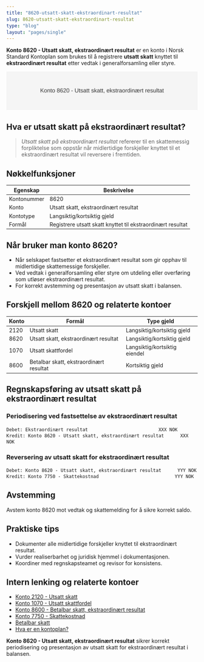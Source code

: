 ```yaml
---
title: "8620-utsatt-skatt-ekstraordinart-resultat"
slug: 8620-utsatt-skatt-ekstraordinart-resultat
type: "blog"
layout: "pages/single"
---
```


**Konto 8620 - Utsatt skatt, ekstraordinært resultat** er en konto i Norsk Standard Kontoplan som brukes til å registrere **utsatt skatt** knyttet til **ekstraordinært resultat** etter vedtak i generalforsamling eller styre.

![Illustrasjon av konto 8620 Utsatt skatt, ekstraordinært resultat](8620-utsatt-skatt-ekstraordinart-resultat-image.svg)

## Hva er utsatt skatt på ekstraordinært resultat?

> *Utsatt skatt på ekstraordinært resultat* refererer til en skattemessig forpliktelse som oppstår når midlertidige forskjeller knyttet til et ekstraordinært resultat vil reversere i fremtiden.

## Nøkkelfunksjoner

| Egenskap      | Beskrivelse                                                      |
|---------------|------------------------------------------------------------------|
| Kontonummer   | 8620                                                             |
| Konto         | Utsatt skatt, ekstraordinært resultat                            |
| Kontotype     | Langsiktig/kortsiktig gjeld                                      |
| Formål        | Registrere utsatt skatt knyttet til ekstraordinært resultat      |

## Når bruker man konto 8620?

* Når selskapet fastsetter et ekstraordinært resultat som gir opphav til midlertidige skattemessige forskjeller.
* Ved vedtak i generalforsamling eller styre om utdeling eller overføring som utløser ekstraordinært resultat.
* For korrekt avstemming og presentasjon av utsatt skatt i balansen.

## Forskjell mellom 8620 og relaterte kontoer

| Konto | Formål                                                      | Type gjeld                    |
|-------|-------------------------------------------------------------|-------------------------------|
| 2120  | Utsatt skatt                                                 | Langsiktig/kortsiktig gjeld   |
| 8620  | Utsatt skatt, ekstraordinært resultat                        | Langsiktig/kortsiktig gjeld   |
| 1070  | Utsatt skattfordel                                          | Langsiktig/kortsiktig eiendel |
| 8600  | Betalbar skatt, ekstraordinært resultat                     | Kortsiktig gjeld             |

## Regnskapsføring av utsatt skatt på ekstraordinært resultat

### Periodisering ved fastsettelse av ekstraordinært resultat

```plaintext
Debet: Ekstraordinært resultat                          XXX NOK
Kredit: Konto 8620 - Utsatt skatt, ekstraordinært resultat      XXX NOK
```

### Reversering av utsatt skatt for ekstraordinært resultat

```plaintext
Debet: Konto 8620 - Utsatt skatt, ekstraordinært resultat      YYY NOK
Kredit: Konto 7750 - Skattekostnad                            YYY NOK
```

## Avstemming

Avstem konto 8620 mot vedtak og skattemelding for å sikre korrekt saldo.

## Praktiske tips

* Dokumenter alle midlertidige forskjeller knyttet til ekstraordinært resultat.
* Vurder realiserbarhet og juridisk hjemmel i dokumentasjonen.
* Koordiner med regnskapsteamet og revisor for konsistens.

## Intern lenking og relaterte kontoer

* [Konto 2120 - Utsatt skatt](/blogs/kontoplan/2120-utsatt-skatt "Konto 2120 - Utsatt skatt")
* [Konto 1070 - Utsatt skattfordel](/blogs/kontoplan/1070-utsatt-skattfordel "Konto 1070 - Utsatt skattfordel")
* [Konto 8600 - Betalbar skatt, ekstraordinært resultat](/blogs/kontoplan/8600-betalbar-skatt-ekstraordinart-resultat "Konto 8600 - Betalbar skatt, ekstraordinært resultat")
* [Konto 7750 - Skattekostnad](/blogs/kontoplan/7750-skattekostnad "Konto 7750 - Skattekostnad")
* [Betalbar skatt](/blogs/regnskap/betalbar-skatt "Betalbar skatt – Komplett guide til beregning og håndtering")
* [Hva er en kontoplan?](/blogs/regnskap/hva-er-kontoplan "Hva er en Kontoplan? Komplett Guide til Kontoplaner i Norsk Regnskap")

**Konto 8620 - Utsatt skatt, ekstraordinært resultat** sikrer korrekt periodisering og presentasjon av utsatt skatt for ekstraordinært resultat i balansen.
